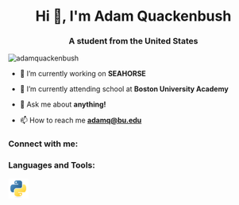 <h1 align="center">Hi 👋, I'm Adam Quackenbush</h1>
<h3 align="center">A student from the United States</h3>

<p align="left"> <img src="https://komarev.com/ghpvc/?username=adamquackenbush&label=Profile%20views&color=0e75b6&style=flat" alt="adamquackenbush" /> </p>

- 🔭 I’m currently working on **SEAHORSE**

- 🌱 I’m currently attending school at **Boston University Academy**

- 💬 Ask me about **anything!**

- 📫 How to reach me **adamq@bu.edu**

<h3 align="left">Connect with me:</h3>
<p align="left">
</p>

<h3 align="left">Languages and Tools:</h3>
<p align="left"> <a href="https://www.python.org" target="_blank" rel="noreferrer"> <img src="https://raw.githubusercontent.com/devicons/devicon/master/icons/python/python-original.svg" alt="python" width="40" height="40"/> </a> </p>
